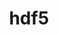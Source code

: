 ---
title: "hdf5"
layout: cache
categories: [package, develop-2023-09-24]
meta: {"versions": ["1.10.7", "1.14.2", "1.8.23"], "compilers": ["cce@=15.0.1", "gcc@=10.3.0", "gcc@=11.1.0", "gcc@=11.3.0", "gcc@=11.4.0", "gcc@=7.3.1", "gcc@=7.5.0"], "oss": ["amzn2", "rhel8", "sle_hpc15", "ubuntu18.04", "ubuntu20.04", "ubuntu22.04"], "platforms": ["linux"], "targets": ["aarch64", "neoverse_n1", "ppc64le", "x86_64", "x86_64_v3", "x86_64_v4", "zen4"], "stacks": ["aws-isc", "aws-isc-aarch64", "data-vis-sdk", "e4s", "e4s-cray-rhel", "e4s-cray-sles", "e4s-oneapi", "e4s-power", "ml-linux-x86_64-cpu", "ml-linux-x86_64-cuda", "ml-linux-x86_64-rocm", "radiuss", "radiuss-aws", "radiuss-aws-aarch64", "root", "tutorial"], "num_specs": 34, "num_specs_by_stack": {"root": 34, "radiuss-aws-aarch64": 4, "aws-isc-aarch64": 2, "radiuss-aws": 2, "aws-isc": 1, "e4s-cray-rhel": 3, "radiuss": 3, "e4s-cray-sles": 3, "e4s-power": 3, "e4s": 5, "data-vis-sdk": 1, "e4s-oneapi": 3, "tutorial": 3, "ml-linux-x86_64-cuda": 1, "ml-linux-x86_64-rocm": 1, "ml-linux-x86_64-cpu": 1}}
spec_details: [{"hash": "omq6k7lsuy7pxs4zz5zx6cpk4q6fmlvo", "compiler": "gcc@=7.3.1", "versions": ["1.8.23"], "os": "amzn2", "platform": "linux", "target": "aarch64", "variants": ["api=default", "build_system=cmake", "build_type=Release", "~cxx", "~fortran", "generator=make", "~hl", "~ipo", "+mpi", "+shared", "~szip", "~threadsafe", "+tools"], "stacks": ["root", "radiuss-aws-aarch64"], "size": "-", "tarball": "https://binaries.spack.io/releases/develop-2023-09-24/build_cache/linux-amzn2-aarch64/gcc-7.3.1/hdf5-1.8.23/linux-amzn2-aarch64-gcc-7.3.1-hdf5-1.8.23-omq6k7lsuy7pxs4zz5zx6cpk4q6fmlvo.spack"}, {"hash": "ozpkolrteoubb2wqwdr6v2dd7rufg2oc", "compiler": "gcc@=7.3.1", "versions": ["1.14.2"], "os": "amzn2", "platform": "linux", "target": "aarch64", "variants": ["api=default", "build_system=cmake", "build_type=Release", "~cxx", "~fortran", "generator=make", "~hl", "~ipo", "~java", "~map", "+mpi", "+shared", "~szip", "~threadsafe", "+tools"], "stacks": ["root", "radiuss-aws-aarch64"], "size": "-", "tarball": "https://binaries.spack.io/releases/develop-2023-09-24/build_cache/linux-amzn2-aarch64/gcc-7.3.1/hdf5-1.14.2/linux-amzn2-aarch64-gcc-7.3.1-hdf5-1.14.2-ozpkolrteoubb2wqwdr6v2dd7rufg2oc.spack"}, {"hash": "56x6dswdm7m4smz44z25dzvsmxdn4nse", "compiler": "gcc@=7.3.1", "versions": ["1.14.2"], "os": "amzn2", "platform": "linux", "target": "aarch64", "variants": ["api=default", "build_system=cmake", "build_type=Release", "~cxx", "+fortran", "generator=make", "+hl", "~ipo", "~java", "~map", "+mpi", "+shared", "~szip", "~threadsafe", "+tools"], "stacks": ["aws-isc-aarch64", "root"], "size": "-", "tarball": "https://binaries.spack.io/releases/develop-2023-09-24/build_cache/linux-amzn2-aarch64/gcc-7.3.1/hdf5-1.14.2/linux-amzn2-aarch64-gcc-7.3.1-hdf5-1.14.2-56x6dswdm7m4smz44z25dzvsmxdn4nse.spack"}, {"hash": "plter2vdy5lxdjhq7pyiqptozsibsbj4", "compiler": "gcc@=7.3.1", "versions": ["1.8.23"], "os": "amzn2", "platform": "linux", "target": "neoverse_n1", "variants": ["api=default", "build_system=cmake", "build_type=Release", "~cxx", "~fortran", "generator=make", "~hl", "~ipo", "+mpi", "+shared", "~szip", "~threadsafe", "+tools"], "stacks": ["root", "radiuss-aws-aarch64"], "size": "-", "tarball": "https://binaries.spack.io/releases/develop-2023-09-24/build_cache/linux-amzn2-neoverse_n1/gcc-7.3.1/hdf5-1.8.23/linux-amzn2-neoverse_n1-gcc-7.3.1-hdf5-1.8.23-plter2vdy5lxdjhq7pyiqptozsibsbj4.spack"}, {"hash": "jxbsbhyaf5zhkndb2ky7jvgcnb6i3qhw", "compiler": "gcc@=7.3.1", "versions": ["1.14.2"], "os": "amzn2", "platform": "linux", "target": "neoverse_n1", "variants": ["api=default", "build_system=cmake", "build_type=Release", "~cxx", "~fortran", "generator=make", "~hl", "~ipo", "~java", "~map", "+mpi", "+shared", "~szip", "~threadsafe", "+tools"], "stacks": ["root", "radiuss-aws-aarch64"], "size": "-", "tarball": "https://binaries.spack.io/releases/develop-2023-09-24/build_cache/linux-amzn2-neoverse_n1/gcc-7.3.1/hdf5-1.14.2/linux-amzn2-neoverse_n1-gcc-7.3.1-hdf5-1.14.2-jxbsbhyaf5zhkndb2ky7jvgcnb6i3qhw.spack"}, {"hash": "4haenhkl2qbjfwseltcesxgnvt3qlq5l", "compiler": "gcc@=7.3.1", "versions": ["1.14.2"], "os": "amzn2", "platform": "linux", "target": "neoverse_n1", "variants": ["api=default", "build_system=cmake", "build_type=Release", "~cxx", "+fortran", "generator=make", "+hl", "~ipo", "~java", "~map", "+mpi", "+shared", "~szip", "~threadsafe", "+tools"], "stacks": ["aws-isc-aarch64", "root"], "size": "-", "tarball": "https://binaries.spack.io/releases/develop-2023-09-24/build_cache/linux-amzn2-neoverse_n1/gcc-7.3.1/hdf5-1.14.2/linux-amzn2-neoverse_n1-gcc-7.3.1-hdf5-1.14.2-4haenhkl2qbjfwseltcesxgnvt3qlq5l.spack"}, {"hash": "oqhpsttxmzhpes27qpx2z5q73b4zb6b7", "compiler": "gcc@=7.3.1", "versions": ["1.8.23"], "os": "amzn2", "platform": "linux", "target": "x86_64_v3", "variants": ["api=default", "build_system=cmake", "build_type=Release", "~cxx", "~fortran", "generator=make", "~hl", "~ipo", "+mpi", "+shared", "~szip", "~threadsafe", "+tools"], "stacks": ["radiuss-aws", "root"], "size": "-", "tarball": "https://binaries.spack.io/releases/develop-2023-09-24/build_cache/linux-amzn2-x86_64_v3/gcc-7.3.1/hdf5-1.8.23/linux-amzn2-x86_64_v3-gcc-7.3.1-hdf5-1.8.23-oqhpsttxmzhpes27qpx2z5q73b4zb6b7.spack"}, {"hash": "ujgddyo255czvquxaqo2dlqkmv4ca55s", "compiler": "gcc@=7.3.1", "versions": ["1.14.2"], "os": "amzn2", "platform": "linux", "target": "x86_64_v3", "variants": ["api=default", "build_system=cmake", "build_type=Release", "~cxx", "+fortran", "generator=make", "+hl", "~ipo", "~java", "~map", "+mpi", "+shared", "~szip", "~threadsafe", "+tools"], "stacks": ["aws-isc", "root"], "size": "-", "tarball": "https://binaries.spack.io/releases/develop-2023-09-24/build_cache/linux-amzn2-x86_64_v3/gcc-7.3.1/hdf5-1.14.2/linux-amzn2-x86_64_v3-gcc-7.3.1-hdf5-1.14.2-ujgddyo255czvquxaqo2dlqkmv4ca55s.spack"}, {"hash": "gyl7b5xbol6yancbdqs55cmoplb6y7o7", "compiler": "gcc@=7.3.1", "versions": ["1.14.2"], "os": "amzn2", "platform": "linux", "target": "x86_64_v3", "variants": ["api=default", "build_system=cmake", "build_type=Release", "~cxx", "~fortran", "generator=make", "~hl", "~ipo", "~java", "~map", "+mpi", "+shared", "~szip", "~threadsafe", "+tools"], "stacks": ["radiuss-aws", "root"], "size": "-", "tarball": "https://binaries.spack.io/releases/develop-2023-09-24/build_cache/linux-amzn2-x86_64_v3/gcc-7.3.1/hdf5-1.14.2/linux-amzn2-x86_64_v3-gcc-7.3.1-hdf5-1.14.2-gyl7b5xbol6yancbdqs55cmoplb6y7o7.spack"}, {"hash": "hjq4o2jlz3mbdxsya4rutc3v2hlicigg", "compiler": "cce@=15.0.1", "versions": ["1.8.23"], "os": "rhel8", "platform": "linux", "target": "zen4", "variants": ["api=default", "build_system=cmake", "build_type=Release", "~cxx", "+fortran", "generator=make", "+hl", "~ipo", "+mpi", "+shared", "~szip", "~threadsafe", "+tools"], "stacks": ["root", "e4s-cray-rhel"], "size": "-", "tarball": "https://binaries.spack.io/releases/develop-2023-09-24/build_cache/linux-rhel8-zen4/cce-15.0.1/hdf5-1.8.23/linux-rhel8-zen4-cce-15.0.1-hdf5-1.8.23-hjq4o2jlz3mbdxsya4rutc3v2hlicigg.spack"}, {"hash": "j6d2vcdbxgki6narjia62zufcgwngfmi", "compiler": "cce@=15.0.1", "versions": ["1.14.2"], "os": "rhel8", "platform": "linux", "target": "zen4", "variants": ["api=default", "build_system=cmake", "build_type=Release", "~cxx", "+fortran", "generator=make", "+hl", "~ipo", "~java", "~map", "+mpi", "+shared", "~szip", "~threadsafe", "+tools"], "stacks": ["root", "e4s-cray-rhel"], "size": "-", "tarball": "https://binaries.spack.io/releases/develop-2023-09-24/build_cache/linux-rhel8-zen4/cce-15.0.1/hdf5-1.14.2/linux-rhel8-zen4-cce-15.0.1-hdf5-1.14.2-j6d2vcdbxgki6narjia62zufcgwngfmi.spack"}, {"hash": "ptrdvpyhe5q733l7r3cz4ka2mjlilrgl", "compiler": "cce@=15.0.1", "versions": ["1.14.2"], "os": "rhel8", "platform": "linux", "target": "zen4", "variants": ["api=default", "build_system=cmake", "build_type=Release", "~cxx", "+fortran", "generator=make", "+hl", "~ipo", "~java", "~map", "+mpi", "+shared", "~szip", "+threadsafe", "+tools"], "stacks": ["root", "e4s-cray-rhel"], "size": "-", "tarball": "https://binaries.spack.io/releases/develop-2023-09-24/build_cache/linux-rhel8-zen4/cce-15.0.1/hdf5-1.14.2/linux-rhel8-zen4-cce-15.0.1-hdf5-1.14.2-ptrdvpyhe5q733l7r3cz4ka2mjlilrgl.spack"}, {"hash": "bc7wwlt7qecgketkedf6atpimkzi2c2u", "compiler": "gcc@=7.5.0", "versions": ["1.8.23"], "os": "ubuntu18.04", "platform": "linux", "target": "x86_64_v3", "variants": ["api=default", "build_system=cmake", "build_type=Release", "~cxx", "~fortran", "generator=make", "~hl", "~ipo", "+mpi", "+shared", "~szip", "~threadsafe", "+tools"], "stacks": ["radiuss", "root"], "size": "-", "tarball": "https://binaries.spack.io/releases/develop-2023-09-24/build_cache/linux-ubuntu18.04-x86_64_v3/gcc-7.5.0/hdf5-1.8.23/linux-ubuntu18.04-x86_64_v3-gcc-7.5.0-hdf5-1.8.23-bc7wwlt7qecgketkedf6atpimkzi2c2u.spack"}, {"hash": "jk6vffpzx4anucl44cqrdiaqwbgi4cmg", "compiler": "gcc@=7.5.0", "versions": ["1.8.23"], "os": "ubuntu18.04", "platform": "linux", "target": "x86_64_v3", "variants": ["api=default", "build_system=cmake", "build_type=Release", "~cxx", "~fortran", "generator=make", "~hl", "~ipo", "+mpi", "+shared", "~szip", "~threadsafe", "+tools"], "stacks": ["radiuss", "root"], "size": "-", "tarball": "https://binaries.spack.io/releases/develop-2023-09-24/build_cache/linux-ubuntu18.04-x86_64_v3/gcc-7.5.0/hdf5-1.8.23/linux-ubuntu18.04-x86_64_v3-gcc-7.5.0-hdf5-1.8.23-jk6vffpzx4anucl44cqrdiaqwbgi4cmg.spack"}, {"hash": "2ky6il4aielgfsckabithezycyavdwgn", "compiler": "gcc@=10.3.0", "versions": ["1.14.2"], "os": "sle_hpc15", "platform": "linux", "target": "x86_64_v4", "variants": ["api=default", "build_system=cmake", "build_type=Release", "~cxx", "+fortran", "generator=make", "+hl", "~ipo", "~java", "~map", "+mpi", "+shared", "~szip", "+threadsafe", "+tools"], "stacks": ["e4s-cray-sles", "root"], "size": "-", "tarball": "https://binaries.spack.io/releases/develop-2023-09-24/build_cache/linux-sle_hpc15-x86_64_v4/gcc-10.3.0/hdf5-1.14.2/linux-sle_hpc15-x86_64_v4-gcc-10.3.0-hdf5-1.14.2-2ky6il4aielgfsckabithezycyavdwgn.spack"}, {"hash": "og6voxnffbagpykaz5kc4jv2ax6gmmxx", "compiler": "gcc@=10.3.0", "versions": ["1.14.2"], "os": "sle_hpc15", "platform": "linux", "target": "x86_64_v4", "variants": ["api=default", "build_system=cmake", "build_type=Release", "~cxx", "+fortran", "generator=make", "+hl", "~ipo", "~java", "~map", "+mpi", "+shared", "~szip", "~threadsafe", "+tools"], "stacks": ["e4s-cray-sles", "root"], "size": "-", "tarball": "https://binaries.spack.io/releases/develop-2023-09-24/build_cache/linux-sle_hpc15-x86_64_v4/gcc-10.3.0/hdf5-1.14.2/linux-sle_hpc15-x86_64_v4-gcc-10.3.0-hdf5-1.14.2-og6voxnffbagpykaz5kc4jv2ax6gmmxx.spack"}, {"hash": "goceg4f7d53ijrpitd3ztbp4gqzvtip5", "compiler": "gcc@=10.3.0", "versions": ["1.8.23"], "os": "sle_hpc15", "platform": "linux", "target": "x86_64_v4", "variants": ["api=default", "build_system=cmake", "build_type=Release", "~cxx", "+fortran", "generator=make", "+hl", "~ipo", "+mpi", "+shared", "~szip", "~threadsafe", "+tools"], "stacks": ["e4s-cray-sles", "root"], "size": "-", "tarball": "https://binaries.spack.io/releases/develop-2023-09-24/build_cache/linux-sle_hpc15-x86_64_v4/gcc-10.3.0/hdf5-1.8.23/linux-sle_hpc15-x86_64_v4-gcc-10.3.0-hdf5-1.8.23-goceg4f7d53ijrpitd3ztbp4gqzvtip5.spack"}, {"hash": "2li3uwzj45mdsbkmer7scvti4mdquvqq", "compiler": "gcc@=7.5.0", "versions": ["1.14.2"], "os": "ubuntu18.04", "platform": "linux", "target": "x86_64_v3", "variants": ["api=default", "build_system=cmake", "build_type=Release", "~cxx", "~fortran", "generator=make", "~hl", "~ipo", "~java", "~map", "+mpi", "+shared", "~szip", "~threadsafe", "+tools"], "stacks": ["radiuss", "root"], "size": "-", "tarball": "https://binaries.spack.io/releases/develop-2023-09-24/build_cache/linux-ubuntu18.04-x86_64_v3/gcc-7.5.0/hdf5-1.14.2/linux-ubuntu18.04-x86_64_v3-gcc-7.5.0-hdf5-1.14.2-2li3uwzj45mdsbkmer7scvti4mdquvqq.spack"}, {"hash": "s37qzfgrvncbccucq4odo45gpknzgn36", "compiler": "gcc@=11.1.0", "versions": ["1.14.2"], "os": "ubuntu20.04", "platform": "linux", "target": "ppc64le", "variants": ["api=default", "build_system=cmake", "build_type=Release", "~cxx", "+fortran", "generator=make", "+hl", "~ipo", "~java", "~map", "+mpi", "+shared", "~szip", "+threadsafe", "+tools"], "stacks": ["e4s-power", "root"], "size": "-", "tarball": "https://binaries.spack.io/releases/develop-2023-09-24/build_cache/linux-ubuntu20.04-ppc64le/gcc-11.1.0/hdf5-1.14.2/linux-ubuntu20.04-ppc64le-gcc-11.1.0-hdf5-1.14.2-s37qzfgrvncbccucq4odo45gpknzgn36.spack"}, {"hash": "izh26qzil6bakzoai26hk6xrma6mivwy", "compiler": "gcc@=11.1.0", "versions": ["1.14.2"], "os": "ubuntu20.04", "platform": "linux", "target": "ppc64le", "variants": ["api=default", "build_system=cmake", "build_type=Release", "~cxx", "+fortran", "generator=make", "+hl", "~ipo", "~java", "~map", "+mpi", "+shared", "~szip", "~threadsafe", "+tools"], "stacks": ["e4s-power", "root"], "size": "-", "tarball": "https://binaries.spack.io/releases/develop-2023-09-24/build_cache/linux-ubuntu20.04-ppc64le/gcc-11.1.0/hdf5-1.14.2/linux-ubuntu20.04-ppc64le-gcc-11.1.0-hdf5-1.14.2-izh26qzil6bakzoai26hk6xrma6mivwy.spack"}, {"hash": "a5yykrafx24dfr5icggsewbnewwxki6t", "compiler": "gcc@=11.1.0", "versions": ["1.8.23"], "os": "ubuntu20.04", "platform": "linux", "target": "ppc64le", "variants": ["api=default", "build_system=cmake", "build_type=Release", "~cxx", "+fortran", "generator=make", "+hl", "~ipo", "+mpi", "+shared", "~szip", "~threadsafe", "+tools"], "stacks": ["e4s-power", "root"], "size": "-", "tarball": "https://binaries.spack.io/releases/develop-2023-09-24/build_cache/linux-ubuntu20.04-ppc64le/gcc-11.1.0/hdf5-1.8.23/linux-ubuntu20.04-ppc64le-gcc-11.1.0-hdf5-1.8.23-a5yykrafx24dfr5icggsewbnewwxki6t.spack"}, {"hash": "3ok7frm6d3c6zjnsot6ysjktyliukruh", "compiler": "gcc@=11.1.0", "versions": ["1.10.7"], "os": "ubuntu20.04", "platform": "linux", "target": "x86_64_v3", "variants": ["api=default", "build_system=cmake", "build_type=Release", "~cxx", "+fortran", "generator=make", "+hl", "~ipo", "~java", "+mpi", "patches=2a1e311", "+shared", "~szip", "~threadsafe", "+tools"], "stacks": ["root", "e4s"], "size": "-", "tarball": "https://binaries.spack.io/releases/develop-2023-09-24/build_cache/linux-ubuntu20.04-x86_64_v3/gcc-11.1.0/hdf5-1.10.7/linux-ubuntu20.04-x86_64_v3-gcc-11.1.0-hdf5-1.10.7-3ok7frm6d3c6zjnsot6ysjktyliukruh.spack"}, {"hash": "p5sbeeernk3tyi7ufdstevrkhwx7e6iv", "compiler": "gcc@=11.1.0", "versions": ["1.8.23"], "os": "ubuntu20.04", "platform": "linux", "target": "x86_64_v3", "variants": ["api=default", "build_system=cmake", "build_type=Release", "~cxx", "+fortran", "generator=make", "+hl", "~ipo", "+mpi", "+shared", "~szip", "~threadsafe", "+tools"], "stacks": ["root", "e4s"], "size": "-", "tarball": "https://binaries.spack.io/releases/develop-2023-09-24/build_cache/linux-ubuntu20.04-x86_64_v3/gcc-11.1.0/hdf5-1.8.23/linux-ubuntu20.04-x86_64_v3-gcc-11.1.0-hdf5-1.8.23-p5sbeeernk3tyi7ufdstevrkhwx7e6iv.spack"}, {"hash": "6u63gbsk3sr2se3qgjgzuh3fqthqmf7g", "compiler": "gcc@=11.1.0", "versions": ["1.14.2"], "os": "ubuntu20.04", "platform": "linux", "target": "x86_64_v3", "variants": ["api=default", "build_system=cmake", "build_type=Release", "~cxx", "+fortran", "generator=make", "+hl", "~ipo", "~java", "~map", "+mpi", "+shared", "~szip", "+threadsafe", "+tools"], "stacks": ["data-vis-sdk", "root"], "size": "-", "tarball": "https://binaries.spack.io/releases/develop-2023-09-24/build_cache/linux-ubuntu20.04-x86_64_v3/gcc-11.1.0/hdf5-1.14.2/linux-ubuntu20.04-x86_64_v3-gcc-11.1.0-hdf5-1.14.2-6u63gbsk3sr2se3qgjgzuh3fqthqmf7g.spack"}, {"hash": "2d6ygkdyutlp7mf3uc5c74dtyaoo2nwf", "compiler": "gcc@=11.4.0", "versions": ["1.14.2"], "os": "ubuntu20.04", "platform": "linux", "target": "x86_64", "variants": ["api=default", "build_system=cmake", "build_type=Release", "~cxx", "+fortran", "generator=make", "+hl", "~ipo", "~java", "~map", "+mpi", "+shared", "~szip", "~threadsafe", "+tools"], "stacks": ["root", "e4s-oneapi"], "size": "-", "tarball": "https://binaries.spack.io/releases/develop-2023-09-24/build_cache/linux-ubuntu20.04-x86_64/gcc-11.4.0/hdf5-1.14.2/linux-ubuntu20.04-x86_64-gcc-11.4.0-hdf5-1.14.2-2d6ygkdyutlp7mf3uc5c74dtyaoo2nwf.spack"}, {"hash": "cz4q6qkzpa35cnv22pbpezx2skxoj5da", "compiler": "gcc@=11.4.0", "versions": ["1.14.2"], "os": "ubuntu20.04", "platform": "linux", "target": "x86_64", "variants": ["api=default", "build_system=cmake", "build_type=Release", "~cxx", "+fortran", "generator=make", "+hl", "~ipo", "~java", "~map", "+mpi", "+shared", "~szip", "+threadsafe", "+tools"], "stacks": ["root", "e4s-oneapi"], "size": "-", "tarball": "https://binaries.spack.io/releases/develop-2023-09-24/build_cache/linux-ubuntu20.04-x86_64/gcc-11.4.0/hdf5-1.14.2/linux-ubuntu20.04-x86_64-gcc-11.4.0-hdf5-1.14.2-cz4q6qkzpa35cnv22pbpezx2skxoj5da.spack"}, {"hash": "bigmzmyforiibj63x3wmuydnirbjk6ce", "compiler": "gcc@=11.4.0", "versions": ["1.8.23"], "os": "ubuntu20.04", "platform": "linux", "target": "x86_64", "variants": ["api=default", "build_system=cmake", "build_type=Release", "~cxx", "+fortran", "generator=make", "+hl", "~ipo", "+mpi", "+shared", "~szip", "~threadsafe", "+tools"], "stacks": ["root", "e4s-oneapi"], "size": "-", "tarball": "https://binaries.spack.io/releases/develop-2023-09-24/build_cache/linux-ubuntu20.04-x86_64/gcc-11.4.0/hdf5-1.8.23/linux-ubuntu20.04-x86_64-gcc-11.4.0-hdf5-1.8.23-bigmzmyforiibj63x3wmuydnirbjk6ce.spack"}, {"hash": "3lnxls2k26tpx6ldwjzzggbgrp5jm2ow", "compiler": "gcc@=11.1.0", "versions": ["1.14.2"], "os": "ubuntu20.04", "platform": "linux", "target": "x86_64_v3", "variants": ["api=default", "build_system=cmake", "build_type=Release", "~cxx", "+fortran", "generator=make", "+hl", "~ipo", "~java", "~map", "+mpi", "+shared", "~szip", "+threadsafe", "+tools"], "stacks": ["root", "e4s"], "size": "-", "tarball": "https://binaries.spack.io/releases/develop-2023-09-24/build_cache/linux-ubuntu20.04-x86_64_v3/gcc-11.1.0/hdf5-1.14.2/linux-ubuntu20.04-x86_64_v3-gcc-11.1.0-hdf5-1.14.2-3lnxls2k26tpx6ldwjzzggbgrp5jm2ow.spack"}, {"hash": "an5tva4u6lduuhq6xy4xfbyo7gxllj75", "compiler": "gcc@=11.1.0", "versions": ["1.14.2"], "os": "ubuntu20.04", "platform": "linux", "target": "x86_64_v3", "variants": ["api=default", "build_system=cmake", "build_type=Release", "~cxx", "+fortran", "generator=make", "+hl", "~ipo", "~java", "~map", "+mpi", "+shared", "~szip", "~threadsafe", "+tools"], "stacks": ["root", "e4s"], "size": "-", "tarball": "https://binaries.spack.io/releases/develop-2023-09-24/build_cache/linux-ubuntu20.04-x86_64_v3/gcc-11.1.0/hdf5-1.14.2/linux-ubuntu20.04-x86_64_v3-gcc-11.1.0-hdf5-1.14.2-an5tva4u6lduuhq6xy4xfbyo7gxllj75.spack"}, {"hash": "d6jpzktcrgmpeam43i5gn4fqxkmncshu", "compiler": "gcc@=11.1.0", "versions": ["1.14.2"], "os": "ubuntu20.04", "platform": "linux", "target": "x86_64_v3", "variants": ["api=default", "build_system=cmake", "build_type=Release", "~cxx", "+fortran", "generator=make", "+hl", "~ipo", "~java", "~map", "+mpi", "+shared", "~szip", "~threadsafe", "+tools"], "stacks": ["root", "e4s"], "size": "-", "tarball": "https://binaries.spack.io/releases/develop-2023-09-24/build_cache/linux-ubuntu20.04-x86_64_v3/gcc-11.1.0/hdf5-1.14.2/linux-ubuntu20.04-x86_64_v3-gcc-11.1.0-hdf5-1.14.2-d6jpzktcrgmpeam43i5gn4fqxkmncshu.spack"}, {"hash": "prn3twfadk6gcg4p6ytw7qm3aiy2lip2", "compiler": "gcc@=11.3.0", "versions": ["1.14.2"], "os": "ubuntu22.04", "platform": "linux", "target": "x86_64_v3", "variants": ["api=default", "build_system=cmake", "build_type=Release", "~cxx", "~fortran", "generator=make", "+hl", "~ipo", "~java", "~map", "+mpi", "+shared", "~szip", "~threadsafe", "+tools"], "stacks": ["tutorial", "root"], "size": "-", "tarball": "https://binaries.spack.io/releases/develop-2023-09-24/build_cache/linux-ubuntu22.04-x86_64_v3/gcc-11.3.0/hdf5-1.14.2/linux-ubuntu22.04-x86_64_v3-gcc-11.3.0-hdf5-1.14.2-prn3twfadk6gcg4p6ytw7qm3aiy2lip2.spack"}, {"hash": "7nd3bgaoqfgf5mnuuqip5pojqkb6vd5i", "compiler": "gcc@=11.3.0", "versions": ["1.14.2"], "os": "ubuntu22.04", "platform": "linux", "target": "x86_64_v3", "variants": ["api=default", "build_system=cmake", "build_type=Release", "~cxx", "~fortran", "generator=make", "~hl", "~ipo", "~java", "~map", "+mpi", "+shared", "~szip", "~threadsafe", "+tools"], "stacks": ["tutorial", "root"], "size": "-", "tarball": "https://binaries.spack.io/releases/develop-2023-09-24/build_cache/linux-ubuntu22.04-x86_64_v3/gcc-11.3.0/hdf5-1.14.2/linux-ubuntu22.04-x86_64_v3-gcc-11.3.0-hdf5-1.14.2-7nd3bgaoqfgf5mnuuqip5pojqkb6vd5i.spack"}, {"hash": "b3a2tei73nc7phjdwyumqz6u7k5jn2pv", "compiler": "gcc@=11.3.0", "versions": ["1.14.2"], "os": "ubuntu22.04", "platform": "linux", "target": "x86_64_v3", "variants": ["api=default", "build_system=cmake", "build_type=Release", "~cxx", "~fortran", "generator=make", "~hl", "~ipo", "~java", "~map", "~mpi", "+shared", "~szip", "~threadsafe", "+tools"], "stacks": ["tutorial", "root"], "size": "-", "tarball": "https://binaries.spack.io/releases/develop-2023-09-24/build_cache/linux-ubuntu22.04-x86_64_v3/gcc-11.3.0/hdf5-1.14.2/linux-ubuntu22.04-x86_64_v3-gcc-11.3.0-hdf5-1.14.2-b3a2tei73nc7phjdwyumqz6u7k5jn2pv.spack"}, {"hash": "j7ejhp4b4wzicjdkxk22wckdjo6yrpek", "compiler": "gcc@=11.3.0", "versions": ["1.14.2"], "os": "ubuntu22.04", "platform": "linux", "target": "x86_64_v3", "variants": ["api=default", "build_system=cmake", "build_type=Release", "~cxx", "~fortran", "generator=make", "+hl", "~ipo", "~java", "~map", "~mpi", "+shared", "~szip", "~threadsafe", "+tools"], "stacks": ["ml-linux-x86_64-cuda", "root", "ml-linux-x86_64-rocm", "ml-linux-x86_64-cpu"], "size": "-", "tarball": "https://binaries.spack.io/releases/develop-2023-09-24/build_cache/linux-ubuntu22.04-x86_64_v3/gcc-11.3.0/hdf5-1.14.2/linux-ubuntu22.04-x86_64_v3-gcc-11.3.0-hdf5-1.14.2-j7ejhp4b4wzicjdkxk22wckdjo6yrpek.spack"}]
---